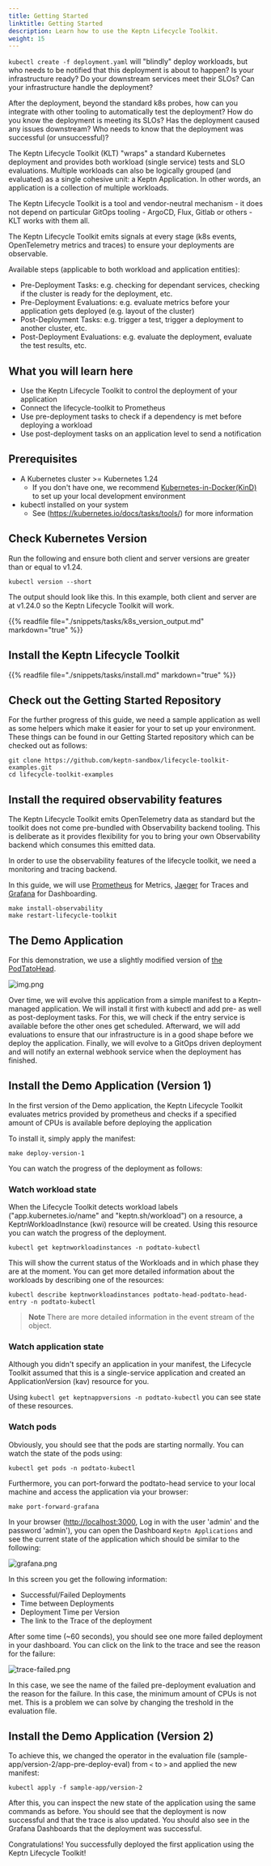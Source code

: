 ```yaml
---
title: Getting Started
linktitle: Getting Started
description: Learn how to use the Keptn Lifecycle Toolkit.
weight: 15
---
```


`kubectl create -f deployment.yaml` will "blindly" deploy workloads, but who needs to be notified that this deployment
is about to happen? Is your infrastructure ready? Do your downstream services meet their SLOs? Can your infrastructure
handle the deployment?

After the deployment, beyond the standard k8s probes, how can you integrate with other tooling to automatically test the
deployment? How do you know the deployment is meeting its SLOs? Has the deployment caused any issues downstream? Who
needs to know that the deployment was successful (or unsuccessful)?

The Keptn Lifecycle Toolkit (KLT) "wraps" a standard Kubernetes deployment and provides both workload (single service)
tests and SLO evaluations. Multiple workloads can also be logically grouped (and evaluated) as a single cohesive unit: a
Keptn Application. In other words, an application is a collection of multiple workloads.

The Keptn Lifecycle Toolkit is a tool and vendor-neutral mechanism - it does not depend on particular GitOps tooling -
ArgoCD, Flux, Gitlab or others - KLT works with them all.

The Keptn Lifecycle Toolkit emits signals at every stage (k8s events, OpenTelemetry metrics and traces) to ensure your
deployments are observable.

Available steps (applicable to both workload and application entities):

* Pre-Deployment Tasks: e.g. checking for dependant services, checking if the cluster is ready for the deployment, etc.
* Pre-Deployment Evaluations: e.g. evaluate metrics before your application gets deployed (e.g. layout of the cluster)
* Post-Deployment Tasks: e.g. trigger a test, trigger a deployment to another cluster, etc.
* Post-Deployment Evaluations: e.g. evaluate the deployment, evaluate the test results, etc.

## What you will learn here

* Use the Keptn Lifecycle Toolkit to control the deployment of your application
* Connect the lifecycle-toolkit to Prometheus
* Use pre-deployment tasks to check if a dependency is met before deploying a workload
* Use post-deployment tasks on an application level to send a notification

## Prerequisites

* A Kubernetes cluster >= Kubernetes 1.24
  * If you don't have one, we recommend [Kubernetes-in-Docker(KinD)](https://kind.sigs.k8s.io/docs/user/quick-start/)
    to set up your local development environment
* kubectl installed on your system
  * See (<https://kubernetes.io/docs/tasks/tools/>) for more information

## Check Kubernetes Version

Run the following and ensure both client and server versions are greater than or equal to v1.24.

```shell
kubectl version --short
```

The output should look like this. In this example, both client and server are at v1.24.0 so the Keptn Lifecycle Toolkit
will work.

{{% readfile file="./snippets/tasks/k8s_version_output.md" markdown="true" %}}

## Install the Keptn Lifecycle Toolkit

{{% readfile file="./snippets/tasks/install.md" markdown="true" %}}

## Check out the Getting Started Repository

For the further progress of this guide, we need a sample application as well as some helpers which make it easier for
your to set up your environment. These things can be found in our Getting Started repository which can be checked out as
follows:

```shell
git clone https://github.com/keptn-sandbox/lifecycle-toolkit-examples.git
cd lifecycle-toolkit-examples
```

## Install the required observability features

The Keptn Lifecycle Toolkit emits OpenTelemetry data as standard but the toolkit does not come pre-bundled with
Observability backend tooling. This is deliberate as it provides flexibility for you to bring your own Observability
backend which consumes this emitted data.

In order to use the observability features of the lifecycle toolkit, we need a monitoring and tracing backend.

In this guide, we will use [Prometheus](https://prometheus.io/) for Metrics, [Jaeger](https://jaegertracing.io) for
Traces and [Grafana](https://github.com/grafana/) for Dashboarding.

```shell
make install-observability
make restart-lifecycle-toolkit
```

## The Demo Application

For this demonstration, we use a slightly modified version
of [the PodTatoHead](https://github.com/podtato-head/podtato-head).

<!-- markdown-link-check-disable-next-line -->
![img.png](assets/podtatohead.png)

Over time, we will evolve this application from a simple manifest to a Keptn-managed application. We will install it
first with kubectl and add pre- as well as post-deployment tasks. For this, we will check if the entry service is
available before the other ones get scheduled. Afterward, we will add evaluations to ensure that our infrastructure is
in a good shape before we deploy the application. Finally, we will evolve to a GitOps driven deployment and will notify
an external webhook service when the deployment has finished.

## Install the Demo Application (Version 1)

In the first version of the Demo application, the Keptn Lifecycle Toolkit evaluates metrics provided by prometheus and
checks if a specified amount of CPUs is available before deploying the application

To install it, simply apply the manifest:

```shell
make deploy-version-1
```

You can watch the progress of the deployment as follows:

### Watch workload state

When the Lifecycle Toolkit detects workload labels ("app.kubernetes.io/name" and "keptn.sh/workload") on a resource, a
KeptnWorkloadInstance (kwi) resource will be created. Using this resource you can watch the progress of the deployment.

```shell
kubectl get keptnworkloadinstances -n podtato-kubectl
```

This will show the current status of the Workloads and in which phase they are at the moment. You can get more detailed
information about the workloads by describing one of the resources:

```shell
kubectl describe keptnworkloadinstances podtato-head-podtato-head-entry -n podtato-kubectl
```

> **Note**
There are more detailed information in the event stream of the object.

### Watch application state

Although you didn't specify an application in your manifest, the Lifecycle Toolkit assumed that this is a single-service
application and created an ApplicationVersion (kav) resource for you.

Using `kubectl get keptnappversions -n podtato-kubectl` you can see state of these resources.

### Watch pods

Obviously, you should see that the pods are starting normally. You can watch the state of the pods using:

```shell
kubectl get pods -n podtato-kubectl
```

Furthermore, you can port-forward the podtato-head service to your local machine and access the application via your
browser:

```shell
make port-forward-grafana
```

In your browser (<http://localhost:3000>, Log in with the user 'admin' and the password 'admin'), you can open the
Dashboard `Keptn Applications` and see the current state of the application which should be similar to the following:

<!-- markdown-link-check-disable-next-line -->
![grafana.png](assets/grafana.png)

In this screen you get the following information:

* Successful/Failed Deployments
* Time between Deployments
* Deployment Time per Version
* The link to the Trace of the deployment

After some time (~60 seconds), you should see one more failed deployment in your dashboard. You can click on the link to
the trace and see the reason for the failure:

<!-- markdown-link-check-disable-next-line -->
![trace-failed.png](assets/trace-failed.png)

In this case, we see the name of the failed pre-deployment evaluation and the reason for the failure. In this case, the
minimum amount of CPUs is not met. This is a problem we can solve by changing the treshold in the evaluation file.

## Install the Demo Application (Version 2)

To achieve this, we changed the operator in the evaluation file (sample-app/version-2/app-pre-deploy-eval) from `<`
to `>` and applied the new manifest:

```shell
kubectl apply -f sample-app/version-2
```

After this, you can inspect the new state of the application using the same commands as before. You should see that the
deployment is now successful and that the trace is also updated. You should also see in the Grafana Dashboards that the
deployment was successful.

Congratulations! You successfully deployed the first application using the Keptn Lifecycle Toolkit!

